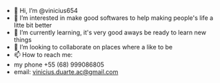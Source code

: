 - 👋 Hi, I’m @vinicius654
- 👀 I’m interested in make good softwares to help making people's life a litte bit better 
- 🌱 I’m currently learning, it's very good aways be ready to learn new things
- 💞️ I’m looking to collaborate on places where a like to be 
- 📫 How to reach me:
-  my phone +55 (68) 999086805
-  email: vinicius.duarte.ac@gmail.com

<!---
vinicius654/vinicius654 is a ✨ special ✨ repository because its `README.md` (this file) appears on your GitHub profile.
You can click the Preview link to take a look at your changes.
--->

